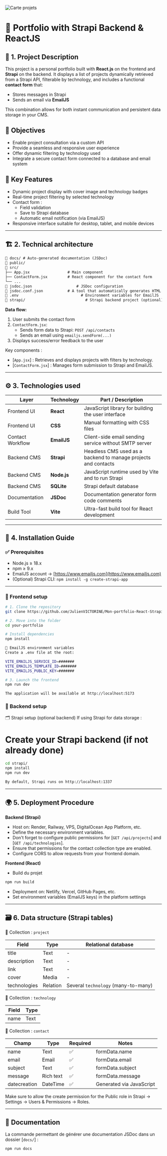![Carte projets](./img/capture-exercice-Mon-portfolio.png)

# 🎨 Portfolio with Strapi Backend & ReactJS

## 📝 1. Project Description

This project is a personal portfolio built with **React.js** on the frontend and **Strapi** on the backend.
It displays a list of projects dynamically retrieved from a Strapi API, filterable by technology, and includes a functional **contact form** that:

- Stores messages in Strapi
- Sends an email via **EmailJS**

This combination allows for both instant communication and persistent data storage in your CMS.

## 🎯 Objectives

- Enable project consultation via a custom API
- Provide a seamless and responsive user experience
- Offer dynamic filtering by technology used
- Integrate a secure contact form connected to a database and email system

## 🧠 Key Features

- Dynamic project display with cover image and technology badges
- Real-time project filtering by selected technology
- Contact form :
  - Field validation
  - Save to Strapi database
  - Automatic email notification (via EmailJS)
- Responsive interface suitable for desktop, tablet, and mobile devices

---

## 🏗️ 2. Technical architecture
```txt
📁 docs/ # Auto-generated documentation (JSDoc)
📁 public/
📁 src/
├── App.jsx         	    # Main component
├── ContactForm.jsx 	    # React component for the contact form
└── ...
📄 jsdoc.json 				    # JSDoc configuration
📄 jsdoc.conf.json		    # A tool that automatically generates HTML documentation
📄 .env 						      # Environment variables for EmailJS
📁 strapi/ 						    # Strapi backend project (optional)
```

**Data flow:**

1. User submits the contact form
2. `ContactForm.jsx`:
   - Sends form data to Strapi: `POST /api/contacts`
   - Sends an email using `emailjs.sendForm(...)`
3. Displays success/error feedback to the user

Key components :
- [`App.jsx`] : Retrieves and displays projects with filters by technology.
- [`ContactForm.jsx`] : Manages form submission to Strapi and EmailJS.

---

## ⚙️ 3. Technologies used

| Layer             | Technology        | Part / Description                                                     |
|-------------------|------------------ |------------------------------------------------------------------------|
| Frontend UI       | **React**         | JavaScript library for building the user interface                     |
| Frontend UI       | **CSS**           | Manual formatting with CSS files                                       |
| Contact Workflow  | **EmailJS**       | Client-side email sending service without SMTP server                  |
| Backend CMS       | **Strapi**        | Headless CMS used as a backend to manage projects and contacts         |
| Backend CMS       | **Node.js**       | JavaScript runtime used by Vite and to run Strapi                      |
| Backend CMS       | **SQLite**        | Strapi default database                                                |
| Documentation     | **JSDoc**         | Documentation generator form code comments                             |
| Build Tool        | **Vite**          | Ultra-fast build tool for React development                            |

---

## 🚀 4. Installation Guide

### ✅ Prerequisites

- Node.js ≥ 18.x
- npm ≥ 9.x
- EmailJS account → [https://www.emailjs.com](https://www.emailjs.com)
- (Optional) Strapi CLI: `npm install -g create-strapi-app`

---

### 🧪 Frontend setup

```bash
# 1. Clone the repository
git clone https://github.com/JulienVICTORINE/Mon-portfolio-React-Strapi

# 2. Move into the folder
cd your-portfolio

# Install dependencies
npm install

🔐 EmailJS environment variables
Create a .env file at the root:

VITE_EMAILJS_SERVICE_ID=#######
VITE_EMAILJS_TEMPLATE_ID=#######
VITE_EMAILJS_PUBLIC_KEY=#######

# 3. Launch the frontend
npm run dev

The application will be available at http://localhost:5173
```

### 🧪 Backend setup

🗂️ Strapi setup (optional backend)
If using Strapi for data storage :

# Create your Strapi backend (if not already done)
```bash
cd strapi/
npm install
npm run dev

By default, Strapi runs on http://localhost:1337
```

---

## 🌍 5. Deployment Procedure

**Backend (Strapi)**
- Host on: Render, Railway, VPS, DigitalOcean App Platform, etc.
- Define the necessary environment variables.
- Don't forget to configure public permissions for [`GET /api/projects`] and [`GET /api/technologies`].
- Ensure that permissions for the contact collection type are enabled.
- Configure CORS to allow requests from your frontend domain.

**Frontend (React)**
- Build du projet
```bash
npm run build
```
- Deployment on: Netlify, Vercel, GitHub Pages, etc.
- Set environment variables (EmailJS keys) in the platform settings

---

## 🗃️ 6. Data structure (Strapi tables)

🧱 Collection : `project`

| Field        | Type      | Relational database                   |
| ------------ | --------- | ------------------------------------- |
| title        | Text      | -                                     |
| description  | Text      | -                                     |
| link         | Text      | -                                     |
| cover        | Media     | -                                     |
| technologies | Relation  | Several `technology` (many-to-many)   |


🧱 Collection : `technology`

| Field        | Type     |
| ------------ | -------- |
| name         | Text     | 


🧱 Collection : `contact`

| Champ        | Type          | Required     | Notes                                 |
| ------------ | ------------- | ------------ | ------------------------------------- |
| name         | Text          | ✅          | formData.name                         |
| email        | Email         | ✅          | formData.email                        |
| subject      | Text          | ✅          | formData.subject                      |
| message      | Rich text     | ✅          | formData.message                      |
| datecreation | DateTime      | ✅          | Generated via JavaScript              |

Make sure to allow the create permission for the Public role in Strapi → Settings → Users & Permissions → Roles.

---

## 📄 Documentation

La commande permettant de générer une documentation JSDoc dans un dossier [`docs/`] : 
```bash
npm run docs
```
